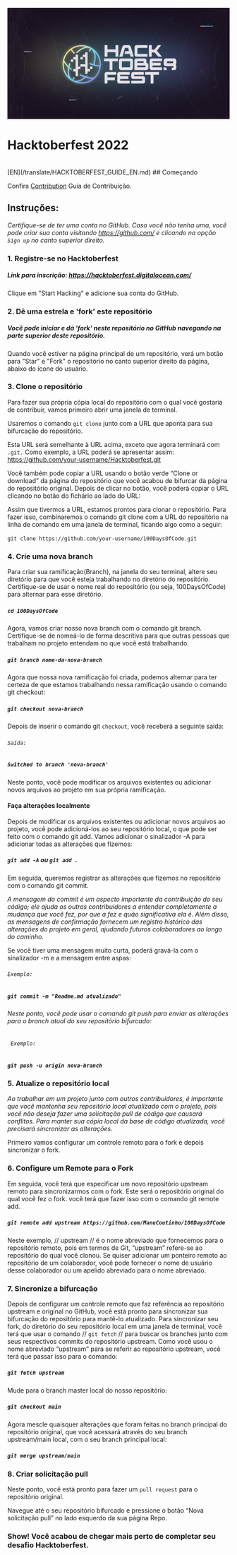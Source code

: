 ![image](https://github.com/ManuCoutinho/100DaysOfCode/blob/main/hacktoberfest_logo.png)
# Hacktoberfest 2022
<br/>
[EN](/translate/HACKTOBERFEST_GUIDE_EN.md)
## Começando

Confira [Contribution](https://github.com/ManuCoutinho/100DaysOfCode/blob/9ebf6125dd01ce503c3b3da5f5ac8459114688cc/CONTRIBUTING.md) Guia de Contribuição.

## Instruções:

*Certifique-se de ter uma conta no GitHub. Caso você não tenha uma, você pode criar sua conta visitando https://github.com/ e clicando na opção ``Sign up`` no canto superior direito.*

### 1. Registre-se no Hacktoberfest
##### Link para inscrição: https://hacktoberfest.digitalocean.com/
Clique em "Start Hacking" e adicione sua conta do GitHub.

### 2. Dê uma estrela e 'fork' este repositório
##### Você pode iniciar e  dá 'fork' neste repositório no GitHub navegando na parte superior deste repositório.

Quando você estiver na página principal de um repositório, verá um botão para "Star" e "Fork" o repositório no canto superior direito da página, abaixo do ícone do usuário.

### 3. Clone o repositório

Para fazer sua própria cópia local do repositório com o qual você gostaria de contribuir, vamos primeiro abrir uma janela de terminal.

Usaremos o comando `git clone` junto com a URL que aponta para sua bifurcação do repositório.

Esta URL será semelhante à URL acima, exceto que agora terminará com `.git.` Como exemplo, a URL poderá se apresentar assim: https://github.com/your-username/Hacktoberfest.git

Você também pode copiar a URL usando o botão verde “Clone or download” da página do repositório que você acabou de bifurcar da página do repositório original. Depois de clicar no botão, você poderá copiar o URL clicando no botão do fichário ao lado do URL:

Assim que tivermos a URL, estamos prontos para clonar o repositório. Para fazer isso, combinaremos o comando git clone com a URL do repositório na linha de comando em uma janela de terminal, ficando algo como a seguir:

`git clone https://github.com/your-username/100DaysOfCode.git`

### 4. Crie uma nova branch

Para criar sua ramificação(Branch), na janela do seu terminal, altere seu diretório para que você esteja trabalhando no diretório do repositório. Certifique-se de usar o nome real do repositório (ou seja, 100DaysOfCode) para alternar para esse diretório.

##### `cd 100DaysOfCode`

Agora, vamos criar nosso nova branch com o comando git branch. Certifique-se de nomeá-lo de forma descritiva para que outras pessoas que trabalham no projeto entendam no que você está trabalhando.


##### `git branch nome-da-nova-branch`

Agora que nossa nova ramificação foi criada, podemos alternar para ter certeza de que estamos trabalhando nessa ramificação usando o comando git checkout:

##### ` git checkout nova-branch `

Depois de inserir o comando git `checkout`, você receberá a seguinte saída:

###### `Saída:`
##### `Switched to branch 'nova-branch' `


Neste ponto, você pode modificar os arquivos existentes ou adicionar novos arquivos ao projeto em sua própria ramificação.

#### Faça alterações localmente

Depois de modificar os arquivos existentes ou adicionar novos arquivos ao projeto, você pode adicioná-los ao seu repositório local, o que pode ser feito com o comando git add. Vamos adicionar o sinalizador -A para adicionar todas as alterações que fizemos:

##### ` git add -A ` ou ` git add . `

Em seguida, queremos registrar as alterações que fizemos no repositório com o comando git commit.

*A mensagem do commit é um aspecto importante da contribuição do seu código; ele ajuda os outros contribuidores a entender completamente a mudança que você fez, por que a fez e quão significativa ela é. Além disso, as mensagens de confirmação fornecem um registro histórico das alterações do projeto em geral, ajudando futuros colaboradores ao longo do caminho.*


Se você tiver uma mensagem muito curta, poderá gravá-la com o sinalizador -m e a mensagem entre aspas:

###### ` Exemplo: `
##### ` git commit -m "Readme.md atualizado" `

###### Neste ponto, você pode usar o comando git push para enviar as alterações para o branch atual do seu repositório bifurcado:
###### ` Exemplo:`
##### ` git push -u origin nova-branch `

### 5. Atualize o repositório local

*Ao trabalhar em um projeto junto com outros contribuidores, é importante que você mantenha seu repositório local atualizado com o projeto, pois você não deseja fazer uma solicitação pull de código que causará conflitos. Para manter sua cópia local da base de código atualizada, você precisará sincronizar as alterações.*

Primeiro vamos configurar um controle remoto para o fork e depois sincronizar o fork.

### 6. Configure um Remote para o Fork

Em seguida, você terá que especificar um novo repositório upstream remoto para sincronizarmos com o fork. Este será o repositório original do qual você fez o fork. você terá que fazer isso com o comando git remote add.

##### ` git remote add upstream https://github.com/ManuCoutinho/100DaysOfCode `

Neste exemplo, // upstream // é o nome abreviado que fornecemos para o repositório remoto, pois em termos de Git, “upstream” refere-se ao repositório do qual você clonou. Se quiser adicionar um ponteiro remoto ao repositório de um colaborador, você pode fornecer o nome de usuário desse colaborador ou um apelido abreviado para o nome abreviado.

### 7. Sincronize a bifurcação

Depois de configurar um controle remoto que faz referência ao repositório upstream e original no GitHub, você está pronto para sincronizar sua bifurcação do repositório para mantê-lo atualizado.
Para sincronizar seu fork, do diretório do seu repositório local em uma janela de terminal, você terá que usar o comando // `git fetch` // para buscar os branches junto com seus respectivos commits do repositório upstream. Como você usou o nome abreviado “upstream” para se referir ao repositório upstream, você terá que passar isso para o comando:

##### ` git fetch upstream `

Mude para o branch master local do nosso repositório:

##### ` git checkout main `

Agora mescle quaisquer alterações que foram feitas no branch principal do repositório original, que você acessará através do seu branch upstream/main local, com o seu branch principal local:

##### ` git merge upstream/main `

### 8. Criar solicitação pull

Neste ponto, você está pronto para fazer um `pull request` para o repositório original.

Navegue até o seu repositório bifurcado e pressione o botão “Nova solicitação pull” no lado esquerdo da sua página Repo.

### Show! Você acabou de chegar mais perto de completar seu desafio Hacktoberfest.